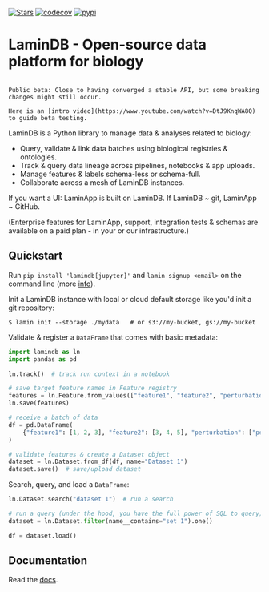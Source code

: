 [![Stars](https://img.shields.io/github/stars/laminlabs/lamindb?logo=GitHub&color=yellow)](https://github.com/laminlabs/lamindb)
[![codecov](https://codecov.io/gh/laminlabs/lamindb/branch/main/graph/badge.svg?token=VKMRJ7OWR3)](https://codecov.io/gh/laminlabs/lamindb)
[![pypi](https://img.shields.io/pypi/v/lamindb?color=blue&label=pypi%20package)](https://pypi.org/project/lamindb)

# LaminDB - Open-source data platform for biology

```{warning}

Public beta: Close to having converged a stable API, but some breaking changes might still occur.

Here is an [intro video](https://www.youtube.com/watch?v=DtJ9KnqWA8Q) to guide beta testing.

```

LaminDB is a Python library to manage data & analyses related to biology:

- Query, validate & link data batches using biological registries & ontologies.
- Track & query data lineage across pipelines, notebooks & app uploads.
- Manage features & labels schema-less or schema-full.
- Collaborate across a mesh of LaminDB instances.

If you want a UI: LaminApp is built on LaminDB. If LaminDB ~ git, LaminApp ~ GitHub.

(Enterprise features for LaminApp, support, integration tests & schemas are available on a paid plan - in your or our infrastructure.)

## Quickstart

Run `pip install 'lamindb[jupyter]'` and `lamin signup <email>` on the command line (more [info](https://lamin.ai/docs/setup)).

Init a LaminDB instance with local or cloud default storage like you'd init a git repository:

```shell
$ lamin init --storage ./mydata   # or s3://my-bucket, gs://my-bucket
```

Validate & register a `DataFrame` that comes with basic metadata:

```python
import lamindb as ln
import pandas as pd

ln.track()  # track run context in a notebook

# save target feature names in Feature registry
features = ln.Feature.from_values(["feature1", "feature2", "perturbation"])
ln.save(features)

# receive a batch of data
df = pd.DataFrame(
    {"feature1": [1, 2, 3], "feature2": [3, 4, 5], "perturbation": ["pert1", "pert2", "pert1"]}
)

# validate features & create a Dataset object
dataset = ln.Dataset.from_df(df, name="Dataset 1")
dataset.save()  # save/upload dataset
```

Search, query, and load a `DataFrame`:

```python
ln.Dataset.search("dataset 1")  # run a search

# run a query (under the hood, you have the full power of SQL to query)
dataset = ln.Dataset.filter(name__contains="set 1").one()

df = dataset.load()
```

## Documentation

Read the [docs](https://lamin.ai/docs/guide/).
